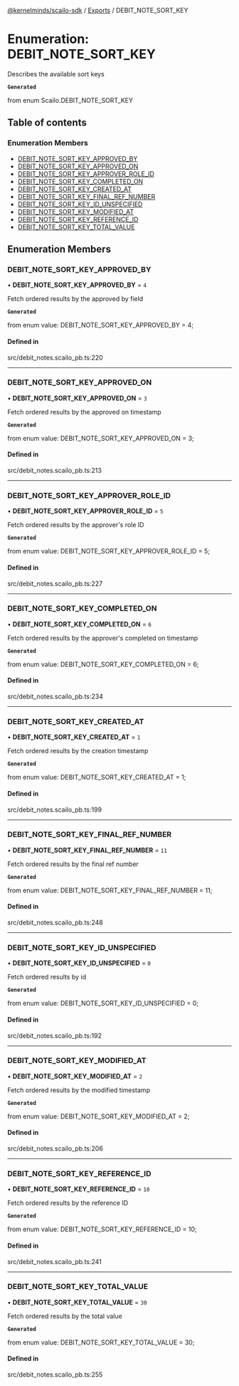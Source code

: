 [@kernelminds/scailo-sdk](../README.md) / [Exports](../modules.md) / DEBIT\_NOTE\_SORT\_KEY

# Enumeration: DEBIT\_NOTE\_SORT\_KEY

Describes the available sort keys

**`Generated`**

from enum Scailo.DEBIT_NOTE_SORT_KEY

## Table of contents

### Enumeration Members

- [DEBIT\_NOTE\_SORT\_KEY\_APPROVED\_BY](DEBIT_NOTE_SORT_KEY.md#debit_note_sort_key_approved_by)
- [DEBIT\_NOTE\_SORT\_KEY\_APPROVED\_ON](DEBIT_NOTE_SORT_KEY.md#debit_note_sort_key_approved_on)
- [DEBIT\_NOTE\_SORT\_KEY\_APPROVER\_ROLE\_ID](DEBIT_NOTE_SORT_KEY.md#debit_note_sort_key_approver_role_id)
- [DEBIT\_NOTE\_SORT\_KEY\_COMPLETED\_ON](DEBIT_NOTE_SORT_KEY.md#debit_note_sort_key_completed_on)
- [DEBIT\_NOTE\_SORT\_KEY\_CREATED\_AT](DEBIT_NOTE_SORT_KEY.md#debit_note_sort_key_created_at)
- [DEBIT\_NOTE\_SORT\_KEY\_FINAL\_REF\_NUMBER](DEBIT_NOTE_SORT_KEY.md#debit_note_sort_key_final_ref_number)
- [DEBIT\_NOTE\_SORT\_KEY\_ID\_UNSPECIFIED](DEBIT_NOTE_SORT_KEY.md#debit_note_sort_key_id_unspecified)
- [DEBIT\_NOTE\_SORT\_KEY\_MODIFIED\_AT](DEBIT_NOTE_SORT_KEY.md#debit_note_sort_key_modified_at)
- [DEBIT\_NOTE\_SORT\_KEY\_REFERENCE\_ID](DEBIT_NOTE_SORT_KEY.md#debit_note_sort_key_reference_id)
- [DEBIT\_NOTE\_SORT\_KEY\_TOTAL\_VALUE](DEBIT_NOTE_SORT_KEY.md#debit_note_sort_key_total_value)

## Enumeration Members

### DEBIT\_NOTE\_SORT\_KEY\_APPROVED\_BY

• **DEBIT\_NOTE\_SORT\_KEY\_APPROVED\_BY** = ``4``

Fetch ordered results by the approved by field

**`Generated`**

from enum value: DEBIT_NOTE_SORT_KEY_APPROVED_BY = 4;

#### Defined in

src/debit_notes.scailo_pb.ts:220

___

### DEBIT\_NOTE\_SORT\_KEY\_APPROVED\_ON

• **DEBIT\_NOTE\_SORT\_KEY\_APPROVED\_ON** = ``3``

Fetch ordered results by the approved on timestamp

**`Generated`**

from enum value: DEBIT_NOTE_SORT_KEY_APPROVED_ON = 3;

#### Defined in

src/debit_notes.scailo_pb.ts:213

___

### DEBIT\_NOTE\_SORT\_KEY\_APPROVER\_ROLE\_ID

• **DEBIT\_NOTE\_SORT\_KEY\_APPROVER\_ROLE\_ID** = ``5``

Fetch ordered results by the approver's role ID

**`Generated`**

from enum value: DEBIT_NOTE_SORT_KEY_APPROVER_ROLE_ID = 5;

#### Defined in

src/debit_notes.scailo_pb.ts:227

___

### DEBIT\_NOTE\_SORT\_KEY\_COMPLETED\_ON

• **DEBIT\_NOTE\_SORT\_KEY\_COMPLETED\_ON** = ``6``

Fetch ordered results by the approver's completed on timestamp

**`Generated`**

from enum value: DEBIT_NOTE_SORT_KEY_COMPLETED_ON = 6;

#### Defined in

src/debit_notes.scailo_pb.ts:234

___

### DEBIT\_NOTE\_SORT\_KEY\_CREATED\_AT

• **DEBIT\_NOTE\_SORT\_KEY\_CREATED\_AT** = ``1``

Fetch ordered results by the creation timestamp

**`Generated`**

from enum value: DEBIT_NOTE_SORT_KEY_CREATED_AT = 1;

#### Defined in

src/debit_notes.scailo_pb.ts:199

___

### DEBIT\_NOTE\_SORT\_KEY\_FINAL\_REF\_NUMBER

• **DEBIT\_NOTE\_SORT\_KEY\_FINAL\_REF\_NUMBER** = ``11``

Fetch ordered results by the final ref number

**`Generated`**

from enum value: DEBIT_NOTE_SORT_KEY_FINAL_REF_NUMBER = 11;

#### Defined in

src/debit_notes.scailo_pb.ts:248

___

### DEBIT\_NOTE\_SORT\_KEY\_ID\_UNSPECIFIED

• **DEBIT\_NOTE\_SORT\_KEY\_ID\_UNSPECIFIED** = ``0``

Fetch ordered results by id

**`Generated`**

from enum value: DEBIT_NOTE_SORT_KEY_ID_UNSPECIFIED = 0;

#### Defined in

src/debit_notes.scailo_pb.ts:192

___

### DEBIT\_NOTE\_SORT\_KEY\_MODIFIED\_AT

• **DEBIT\_NOTE\_SORT\_KEY\_MODIFIED\_AT** = ``2``

Fetch ordered results by the modified timestamp

**`Generated`**

from enum value: DEBIT_NOTE_SORT_KEY_MODIFIED_AT = 2;

#### Defined in

src/debit_notes.scailo_pb.ts:206

___

### DEBIT\_NOTE\_SORT\_KEY\_REFERENCE\_ID

• **DEBIT\_NOTE\_SORT\_KEY\_REFERENCE\_ID** = ``10``

Fetch ordered results by the reference ID

**`Generated`**

from enum value: DEBIT_NOTE_SORT_KEY_REFERENCE_ID = 10;

#### Defined in

src/debit_notes.scailo_pb.ts:241

___

### DEBIT\_NOTE\_SORT\_KEY\_TOTAL\_VALUE

• **DEBIT\_NOTE\_SORT\_KEY\_TOTAL\_VALUE** = ``30``

Fetch ordered results by the total value

**`Generated`**

from enum value: DEBIT_NOTE_SORT_KEY_TOTAL_VALUE = 30;

#### Defined in

src/debit_notes.scailo_pb.ts:255
